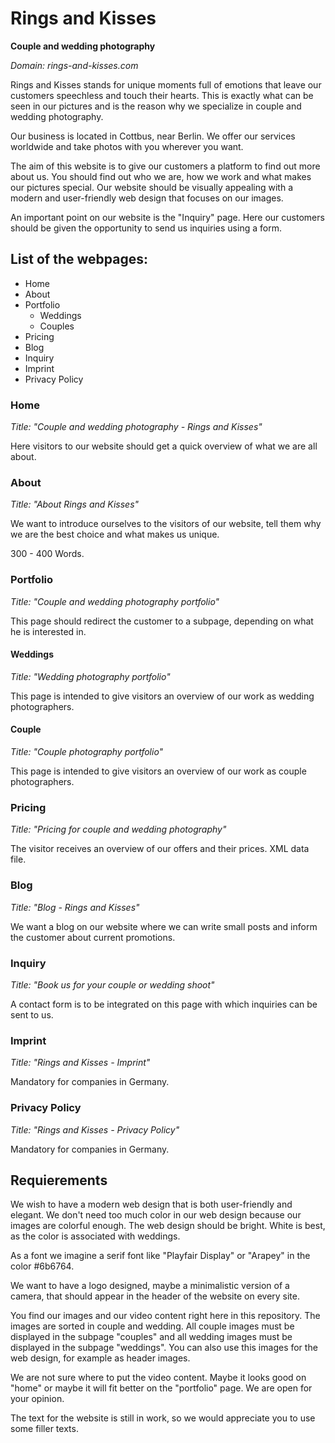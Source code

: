 # Rings and Kisses
**Couple and wedding photography**

*Domain: rings-and-kisses.com*

Rings and Kisses stands for unique moments full of emotions that leave our customers speechless and touch their hearts. This is exactly what can be seen in our pictures and is the reason why we specialize in couple and wedding photography.

Our business is located in Cottbus, near Berlin. We offer our services worldwide and take photos with you wherever you want.

The aim of this website is to give our customers a platform to find out more about us. You should find out who we are, how we work and what makes our pictures special. Our website should be visually appealing with a modern and user-friendly web design that focuses on our images.

An important point on our website is the "Inquiry" page. Here our customers should be given the opportunity to send us inquiries using a form.

## List of the webpages:
* Home
* About
* Portfolio
  * Weddings
  * Couples
* Pricing
* Blog
* Inquiry
* Imprint
* Privacy Policy

### Home
*Title: "Couple and wedding photography - Rings and Kisses"*

Here visitors to our website should get a quick overview of what we are all about.

### About
*Title: "About Rings and Kisses"*

We want to introduce ourselves to the visitors of our website, tell them why we are the best choice and what makes us unique.

300 - 400 Words.

### Portfolio
*Title: "Couple and wedding photography portfolio"*

This page should redirect the customer to a subpage, depending on what he is interested in.

#### Weddings
*Title: "Wedding photography portfolio"*

This page is intended to give visitors an overview of our work as wedding photographers.

#### Couple
*Title: "Couple photography portfolio"*

This page is intended to give visitors an overview of our work as couple photographers.

### Pricing
*Title: "Pricing for couple and wedding photography"*

The visitor receives an overview of our offers and their prices.
XML data file.

### Blog
*Title: "Blog - Rings and Kisses"*

We want a blog on our website where we can write small posts and inform the customer about current promotions.

### Inquiry
*Title: "Book us for your couple or wedding shoot"*

A contact form is to be integrated on this page with which inquiries can be sent to us.

### Imprint
*Title: "Rings and Kisses - Imprint"*

Mandatory for companies in Germany.

### Privacy Policy
*Title: "Rings and Kisses - Privacy Policy"*

Mandatory for companies in Germany.

## Requierements

We wish to have a modern web design that is both user-friendly and elegant. We don't need too much color in our web design because our images are colorful enough.
The web design should be bright. White is best, as the color is associated with weddings.

As a font we imagine a serif font like "Playfair Display" or "Arapey" in the color #6b6764.

We want to have a logo designed, maybe a minimalistic version of a camera, that should appear in the header of the website on every site.

You find our images and our video content right here in this repository. The images are sorted in couple and wedding. All couple images must be displayed in the subpage "couples" and all wedding images must be displayed in the subpage "weddings". You can also use this images for the web design, for example as header images.   

We are not sure where to put the video content. Maybe it looks good on "home" or maybe it will fit better on the "portfolio" page. We are open for your opinion.

The text for the website is still in work, so we would appreciate you to use some filler texts.
